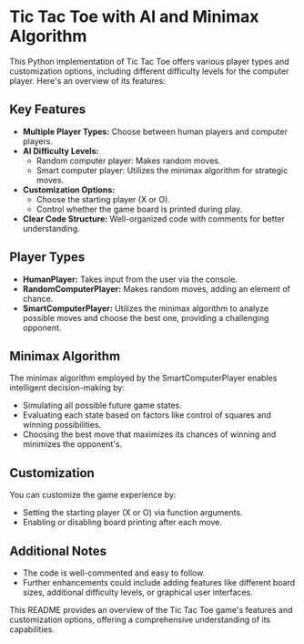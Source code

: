 # Tic Tac Toe with AI and Minimax Algorithm

This Python implementation of Tic Tac Toe offers various player types and customization options, including different difficulty levels for the computer player. Here's an overview of its features:

## Key Features

- **Multiple Player Types:** Choose between human players and computer players.
- **AI Difficulty Levels:**
  - Random computer player: Makes random moves.
  - Smart computer player: Utilizes the minimax algorithm for strategic moves.
- **Customization Options:**
  - Choose the starting player (X or O).
  - Control whether the game board is printed during play.
- **Clear Code Structure:** Well-organized code with comments for better understanding.

## Player Types

- **HumanPlayer:** Takes input from the user via the console.
- **RandomComputerPlayer:** Makes random moves, adding an element of chance.
- **SmartComputerPlayer:** Utilizes the minimax algorithm to analyze possible moves and choose the best one, providing a challenging opponent.

## Minimax Algorithm

The minimax algorithm employed by the SmartComputerPlayer enables intelligent decision-making by:

- Simulating all possible future game states.
- Evaluating each state based on factors like control of squares and winning possibilities.
- Choosing the best move that maximizes its chances of winning and minimizes the opponent's.

## Customization

You can customize the game experience by:

- Setting the starting player (X or O) via function arguments.
- Enabling or disabling board printing after each move.

## Additional Notes

- The code is well-commented and easy to follow.
- Further enhancements could include adding features like different board sizes, additional difficulty levels, or graphical user interfaces.

This README provides an overview of the Tic Tac Toe game's features and customization options, offering a comprehensive understanding of its capabilities.
